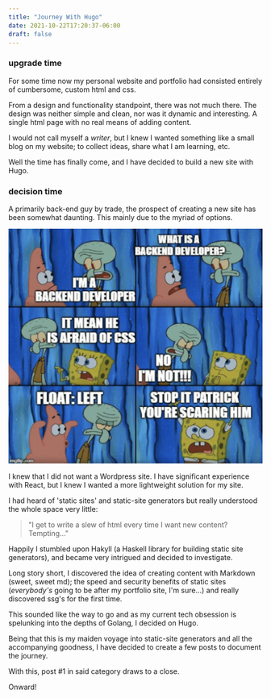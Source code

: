 ```yaml
---
title: "Journey With Hugo"
date: 2021-10-22T17:20:37-06:00
draft: false
---
```


### upgrade time

For some time now my personal website and portfolio had consisted entirely of cumbersome, custom html and css.

From a design and functionality standpoint, there was not much there. The design was neither simple and clean, nor was it dynamic and interesting. A single html page with no real means of adding content.

I would not call myself a _writer_, but I knew I wanted something like a small blog on my website; to collect ideas, share what I am learning, etc.

Well the time has finally come, and I have decided to build a new site with Hugo.

### decision time

A primarily back-end guy by trade, the prospect of creating a new site has been somewhat daunting. This mainly due to the myriad of options.

<div class="pre-img"></div>

![backend-dev meme](/images/spongebob-backend-developer.png)

I knew that I did not want a Wordpress site. I have significant experience with React, but I knew I wanted a more lightweight solution for my site. 

I had heard of 'static sites' and static-site generators but really understood the whole space very little:

> "I get to write a slew of html every time I want new content? Tempting..."

Happily I stumbled upon Hakyll (a Haskell library for building static site generators), and became very intrigued and decided to investigate.

Long story short, I discovered the idea of creating content with Markdown (sweet, sweet md); the speed and security benefits of static sites (_everybody's_ going to be after my portfolio site, I'm sure...) and really discovered ssg's for the first time.

This sounded like the way to go and as my current tech obsession is spelunking into the depths of Golang, I decided on Hugo.

Being that this is my maiden voyage into static-site generators and all the accompanying goodness, I have decided to create a few posts to document the journey.

With this, post #1 in said category draws to a close.

Onward!